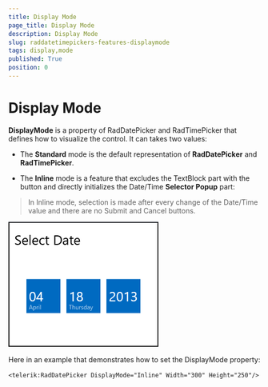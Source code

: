 ```yaml
---
title: Display Mode
page_title: Display Mode
description: Display Mode
slug: raddatetimepickers-features-displaymode
tags: display,mode
published: True
position: 0
---
```


# Display Mode

**DisplayMode** is a property of RadDatePicker and RadTimePicker that defines how to visualize the control. It can takes two values:


* The **Standard** mode is the default representation of **RadDatePicker** and **RadTimePicker**.


* The **Inline** mode is a feature that excludes the TextBlock part with the button and directly initializes the Date/Time **Selector Popup** part:


>In Inline mode, selection is made after every change of the Date/Time value and there are no Submit and Cancel buttons.

![Date Time Picker Inline Mode Example](images/DateTimePickerInlineModeExample.png)

Here in an example that demonstrates how to set the DisplayMode property:

	<telerik:RadDatePicker DisplayMode="Inline" Width="300" Height="250"/>

